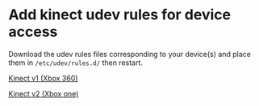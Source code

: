 # Add kinect udev rules for device access
Download the udev rules files corresponding to your device(s) and place them in `/etc/udev/rules.d/` then restart.

[Kinect v1 (Xbox 360)](https://raw.githubusercontent.com/OpenKinect/libfreenect/master/platform/linux/udev/51-kinect.rules)

[Kinect v2 (Xbox one)](https://raw.githubusercontent.com/OpenKinect/libfreenect2/master/platform/linux/udev/90-kinect2.rules)
